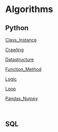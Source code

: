 # Algorithms

## Python

[Class_Instance](https://github.com/seunghyunshin111/Algorithms/tree/master/Python/Class_Instance)

[Crawling](https://github.com/seunghyunshin111/Algorithms/tree/master/Python/Crawling)

[Datastructure](https://github.com/seunghyunshin111/Algorithms/tree/master/Python/Datastructure)

[Function_Method](https://github.com/seunghyunshin111/Algorithms/tree/master/Python/Function_Method)

[Logic](https://github.com/seunghyunshin111/Algorithms/tree/master/Python/Logic)

[Loop](https://github.com/seunghyunshin111/Algorithms/tree/master/Python/Loop)

[Pandas_Numpy](https://github.com/seunghyunshin111/Algorithms/tree/master/Python/Pandas_Numpy)

<br>



## SQL

<br>

